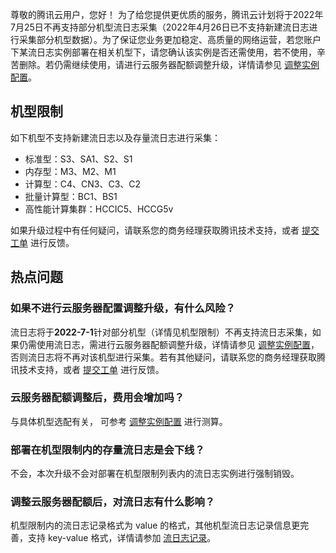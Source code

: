 ﻿尊敬的腾讯云用户，您好！
为了给您提供更优质的服务，腾讯云计划将于2022年7月25日不再支持部分机型流日志采集（2022年4月26日已不支持新建流日志进行采集部分机型数据）。为了保证您业务更加稳定、高质量的网络运营，若您账户下某流日志实例部署在相关机型下，请您确认该实例是否还需使用，若不使用，辛苦删除。若仍需继续使用，请进行云服务器配额调整升级，详情请参见 [调整实例配置](https://cloud.tencent.com/document/product/213/2178)。

## 机型限制
如下机型不支持新建流日志以及存量流日志进行采集：
- 标准型：S3、SA1、S2、S1
- 内存型：M3、M2、M1
- 计算型：C4、CN3、C3、C2
- 批量计算型：BC1、BS1
- 高性能计算集群：HCCIC5、HCCG5v

如果升级过程中有任何疑问，请联系您的商务经理获取腾讯技术支持，或者 [提交工单](https://console.cloud.tencent.com/workorder/category) 进行反馈。

## 热点问题
### 如果不进行云服务器配置调整升级，有什么风险？
流日志将于**2022-7-1**针对部分机型（详情见机型限制）不再支持流日志采集，如果仍需使用流日志，需进行云服务器配额调整升级，详情请参见 [调整实例配置](https://cloud.tencent.com/document/product/213/2178)，否则流日志将不再对该机型进行采集。若有其他疑问，请联系您的商务经理获取腾讯技术支持，或者 [提交工单](https://console.cloud.tencent.com/workorder/category) 进行反馈。

### 云服务器配额调整后，费用会增加吗？
与具体机型选配有关， 可参考 [调整实例配置](https://cloud.tencent.com/document/product/213/2178) 进行测算。

### 部署在机型限制内的存量流日志是会下线？
不会，本次升级不会对部署在机型限制列表内的流日志实例进行强制销毁。

### 调整云服务器配额后，对流日志有什么影响？
机型限制内的流日志记录格式为 value 的格式，其他机型流日志记录信息更完善，支持 key-value 格式，详情请参加 [流日志记录](https://cloud.tencent.com/document/product/682/18933#LogRecord)。





